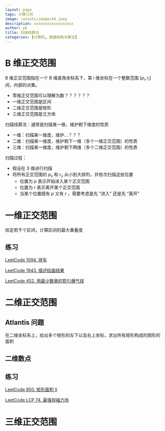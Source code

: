 ```yaml
---
layout: page
tags: 计算几何
image: /assets/image/44.jpeg
description: xxxxxxxxxxxxxxxxxx
author: pk
title: 扫描线算法
categories: [计算机, 数据结构与算法]
---
```


# B 维正交范围

B 维正交范围指在一个 B 维直角坐标系下，第 $i$ 维坐标在一个整数范围 $[p_i, r_i]$ 间，内部的点集。

- 零维正交范围可以理解为数？？？？？？
- 一维正交范围是区间
- 二维正交范围是矩形
- 三维正交范围是立方体



扫描线算法：通常是扫描某一维，维护剩下维度的性质

- 一维：扫描某一维度，维护...？？？
- 二维：扫描某一维度，维护剩下一维（多个一维正交范围）的性质
- 三维：扫描某一维度，维护剩下两维（多个二维正交范围）的性质



扫描过程：

- 假设在 $S$ 维进行扫描
- 将所有正交范围的 $p_s$ 和 $r_s$ 从小到大排列，并依次扫描这些位置
    - 位置为 $p$ 表示开始进入某个正交范围
    - 位置为 $r$ 表示离开某个正交范围
    - 当某个位置既有 $p$ 又有 $r$​ ，需要考虑是先 “进入” 还是先 “离开”



# 一维正交范围

给定若干个区间，计算区间的最大重叠度



## 练习

[LeetCode 1094. 拼车](https://leetcode.cn/problems/car-pooling/)

[LeetCode 1943. 描述绘画结果](https://leetcode.cn/problems/describe-the-painting/)

[LeetCode 452. 用最少数量的箭引爆气球](https://leetcode.cn/problems/minimum-number-of-arrows-to-burst-balloons/)



# 二维正交范围



## Atlantis 问题

在二维坐标系上，给出多个矩形的左下以及右上坐标，求出所有矩形构成的图形的面积



## 二维数点



## 练习

[LeetCode 850. 矩形面积 II](https://leetcode.cn/problems/rectangle-area-ii/)

[LeetCode LCP 74. 最强祝福力场](https://leetcode.cn/problems/xepqZ5/)



# 三维正交范围



